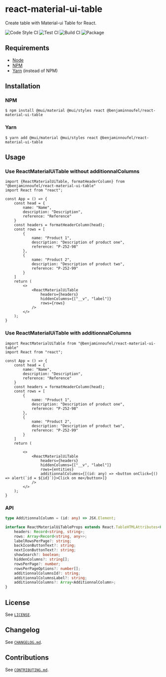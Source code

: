 # react-material-ui-table

Create table with Material-ui Table for React.

![Code Style CI](https://github.com/benjaminnoufel/react-material-ui-table/workflows/Code%20Style%20CI/badge.svg)
![Test CI](https://github.com/benjaminnoufel/react-material-ui-table/workflows/Test%20CI/badge.svg)
![Build CI](https://github.com/benjaminnoufel/react-material-ui-table/workflows/Build%20CI/badge.svg)
![Package](https://github.com/benjaminnoufel/react-material-ui-table/workflows/Package/badge.svg)

## Requirements

- [Node](https://nodejs.org/en/)
- [NPM](https://www.npmjs.com/)
- [Yarn](https://yarnpkg.com/) (instead of NPM)

## Installation

### NPM

```console
$ npm install @mui/material @mui/styles react @benjaminnoufel/react-material-ui-table
```

### Yarn

```console
$ yarn add @mui/material @mui/styles react @benjaminnoufel/react-material-ui-table
```

## Usage

### Use ReactMaterialUiTable without additionnalColumns
```tsx
import {ReactMaterialUiTable, formatHeaderColumn} from "@benjaminnoufel/react-material-ui-table"
import React from "react";

const App = () => {
    const head = {
        name: "Name",
        description: "Description",
        reference: "Reference"
    }
    const headers = formatHeaderColumn(head);
    const rows = [
        {
            name: "Product 1",
            description: "Description of product one",
            reference: "P-252-98"
        },
        {
            name: "Product 2",
            description: "Description of product two",
            reference: "P-252-99"
        }
    ]   
    return (
        <>
            <ReactMaterialUiTable
                headers={headers}
                hiddenColumns={["__v", "label"]}
                rows={rows}
            />
        </>
    );   
}

```

### Use ReactMaterialUiTable with additionnalColumns
```tsx
import ReactMaterialUiTable from "@benjaminnoufel/react-material-ui-table"
import React from "react";

const App = () => {
    const head = {
        name: "Name",
        description: "Description",
        reference: "Reference"
    }
    const headers = formatHeaderColumn(head);
    const rows = [
        {
            name: "Product 1",
            description: "Description of product one",
            reference: "P-252-98"
        },
        {
            name: "Product 2",
            description: "Description of product two",
            reference: "P-252-99"
        }
    ]   
    return (

        <>
            <ReactMaterialUiTable
                headers={headers}
                hiddenColumns={["__v", "label"]}
                rows={entities}
                additionnalColumns={[(id: any) => <button onClick={() => alert(`id = ${id}`)}>Click on me</button>]}
            />
        </>
    );   
}

```

### API

```ts
type AdditionnalColumn = (id: any) => JSX.Element;

interface ReactMaterialUiTableProps extends React.TableHTMLAttributes<HTMLTableElement> {
    headers: Record<string, string>;
    rows: Array<Record<string, any>>;
    labelRowsPerPage?: string;
    backIconButtonText?: string;
    nextIconButtonText?: string;
    showSearch?: boolean;
    hiddenColumns?: string[];
    rowsPerPage?: number;
    rowsPerPageOptions?: number[];
    additionnalColumnsId?: string;
    additionnalColumnsLabel?: string;
    additionnalColumns?: Array<AdditionnalColumn>;
}
```

## License

See [`LICENSE`](./LICENSE).

## Changelog

See [`CHANGELOG.md`](./CHANGELOG.md).

## Contributions

See [`CONTRIBUTING.md`](./CONTRIBUTING.md).
